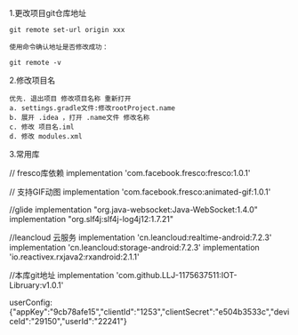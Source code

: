 1.更改项目git仓库地址

    git remote set-url origin xxx
    
    使用命令确认地址是否修改成功： 

    git remote -v

2.修改项目名

    优先. 退出项目 修改项目名称 重新打开
    a. settings.gradle文件:修改rootProject.name
    b. 展开 .idea ，打开 .name文件 修改名称 
    c. 修改 项目名.iml 
    d. 修改 modules.xml  

3.常用库

// fresco库依赖 implementation 'com.facebook.fresco:fresco:1.0.1'

// 支持GIF动图 implementation 'com.facebook.fresco:animated-gif:1.0.1'

//glide implementation "org.java-websocket:Java-WebSocket:1.4.0" implementation "org.slf4j:slf4j-log4j12:1.7.21"

//leancloud 云服务 implementation 'cn.leancloud:realtime-android:7.2.3' implementation 'cn.leancloud:storage-android:7.2.3' implementation 'io.reactivex.rxjava2:rxandroid:2.1.1'

//本库git地址 implementation 'com.github.LLJ-1175637511:IOT-Libruary:v1.0.1'

userConfig:
{"appKey":"9cb78afe15","clientId":"1253","clientSecret":"e504b3533c","deviceId":"29150","userId":"22241"}
